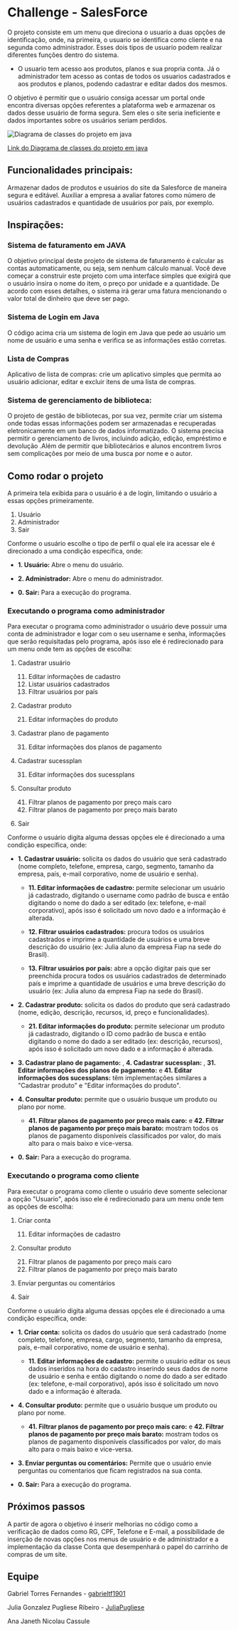 # Challenge - SalesForce
O projeto consiste em um menu que direciona o usuario a duas opções de identificação, onde, na primeira, o usuario se identifica como cliente e na segunda como administrador. Esses dois tipos de usuario podem realizar diferentes funções dentro do sistema. 

- O usuario tem acesso aos produtos, planos e sua propria conta. Já o administrador tem acesso as contas de todos os usuarios cadastrados e aos produtos e planos, podendo cadastrar e editar dados dos mesmos.

O objetivo é permitir que o usuário consiga acessar um portal onde encontra diversas opções referentes a plataforma web e armazenar os dados desse usuário de forma segura. Sem eles o site seria ineficiente e dados importantes sobre os usuários seriam perdidos.


![Diagrama de classes do projeto em java](https://viewer.diagrams.net/?tags=%7B%7D&target=blank&highlight=0000ff&edit=_blank&layers=1&nav=1&title=Diagrama_classes.png#R7Z1rc5s4F4B%2FjWd2P7jD1ZePsZPeNt11m26770cFZFsNIK%2BQkzi%2F%2FpVAYECyDbaBbMxMpzWyEFjPOdLROUdqz5z6zx8IWC2%2FYBd6PUNzn3vmdc8wdM3W2D%2B8ZBOX2KYVFywIckWlbcEdeoHJnaJ0jVwY5ipSjD2KVvlCBwcBdGiuDBCCn%2FLV5tjLP3UFFlAquHOAJ5f%2BRC5dxqUjY7gt%2FwjRYpk8WR%2BM4298kFQWvyRcAhc%2FZYrMm545JRjT%2BJP%2FPIUe77ykX35%2B2vz0bh8GHz5%2FDf8Ff0%2F%2B%2BP7nj37c2Psqt6Q%2FgcCAHt30y8P8%2Fccf1q9%2FVrP3X5%2B0D1f3n%2FviFu0ReGvRXzOC3TXF4ifTTdKP4RPyPRCwq8kcB%2FROfKOxa%2BChRcA%2BO%2Bz1IGEFj5BQxBBciS8oXrFSZ4k89xZs8Jr%2FiJAC5yG5miwxQS%2BsWeCxr3RWwL4mVEiTMcjVuON3ikcTGLI6s6Rn9LToFoRU1HGw54FViO6jF%2BZVfEAWKJhgSrGfNITXgQtdcZWiji4owQ%2Bp8PD7S%2FIQ3HhvwOeMNAo%2BHyD2ISUbVkV8Oxy%2Bs%2BN7hLKNhgLQ01Z09ZEoW2bE1rAMoTJCXRZp4%2BnzvjH1AsGC9UL6QMPUcs%2FTLcXzBqrnDfKPAx4jHwAKJ7wfw6wgsg%2BZ37otisSzgqjqkqj2A9ZoKq8M1RX7%2B44SFCwk8WUEaEZUPTinOwU1XAGHtXEb1bm2tiXfRAfwIszunXuRkCyR68IgEiIKKLhPFWOFUUCjHrIn7A%2Frx6nGCNvshabsWt9esz%2B8OqFTHDB5AygSLMiE%2BAlyQVaI3F59PixymzzIgwI22C1fOdJ7sPa%2Ff%2Fvxp0HDZfh5fm%2B%2F3H78ejPrG%2FIQ1EdukSrvjw5pOaS20TZShaoyG8AhjAvu9PUkuMNRy3D1sQx3xQwDPAML4LNfm6CdGr0r7Rax3jAGHu%2BSGa%2FFLhbb%2FumAHwSua1bb6mzIxMO1A8OQEw1TTRZ8O67luJplTbszcFW%2BsiVhleB5KDL4l9Tf2uVFY%2FgAWZ8x4s0lKL9z0td9XcJtyrhNBVoP3ENvhkNEEebtk7huAXlrVO2S9tSoJqi2AurEAS7g3UDE5Pvb752algU6aHv4tZRIoYvYCvlTMMfEBw6GYYe2MtpxgyOwGu1Qqa2sH9Ye7bT1iNWs3uByVvnKA4noleujAPFucDGRSHZutfrdaoO8k2toyHrPJm5ZSHT9KKeaXnCqmSPFOPNKnGryABQ51ZjMdgv0nD6f4lBTCldtI9BIRgp9gLy3DnTPUCPWL1qN2BVOt2axy24ZifClr%2BYqQ1U425RQz7CYU%2FvaZN84sw%2FBPUHkCwzWOcvicq3EylhHbQ%2FRiV2xT1lh4F7x8De7uvcwt8wmrEiYbroWX75HXjKwHbCt8qMjdBcwMTWhd4%2BfbrYFk6iAfZEISmXLLMRr4sDDxJgtuoB0n%2FzH9fjb7uWqMqwI9ABFj%2FksgD2G3AxHMabUiBvnjThrWFDy%2BEeKu7byIDVkDPMN2SM731DcC1JDZwubyiuStyprau%2B1%2FfqFzbLzMjJIZOY%2FJ2zyekIdFeiWvfUve20rLwwj1bo3sVuz855paAclWLHutQtS%2FKqTSRSrpCibJJbWt71SKmlXpcp80tpXJWD1BadNGes286BjewJb1QK3WbZyvLJPoLMmIQ47tKegVS1zm0Urh7h4DlgO6gVngFUnqkoaaRipvOzor5i6FkZh1tmg43pS0khtXJXvbMgzrITv0v2MR3BVpI0oudaVNmKokoG2eSN3abrX5boZj6CqyB1pdhS2VNoq5450eI%2FCq8gfaXgwPpDtlUvL7dCelkfSsOYqB2Q566tDfCziZMdUa4htZXRvjrxUd8OU7IybzlMCw8gr2nGu4pNqe3Vry9th9nO%2Bhk5H%2BgjS4wbNLfV8XC3WFuBonVQtmpYLxFWNrUVxkOTxLgI%2BDtzvSxQkX2WaFpEiSBDrG0juYrnZvoWIpvBgiohOqavmQi9c3H6t%2FVXmZlkcTgotizE1G%2B3bK14Hw31C9LTCzlxLvNCJkb80NzC1KY18E2Ujf8Vgj9TQjsif1FC%2F0JBZaAfP5yHMNcHkCWwyNcRYsfM3W8VXNWxt7ytJnWRYuRvYh%2FgdzhoiMuRYZiKEW22OwoOZcfLAqHwvgoSxP2ICnIdFpN5T7GGyHRGikKiIvhvlh8xk%2BBFHKYjX6qUHGJQPHfbPI90FlSk4L2RJOhs6ObqnvXsXlKaXeIf%2Bq%2FjOQy9J00mn18bwybmMrE9ob2r2rsb%2BLoMo424scpW9fL0SeQapD3I%2F7Uqx%2FhNFQxKBXdJSfh4bn0dWzFG%2BWa0GYfkKw7%2F8T%2BjG%2Fqnf4oXff3yZvCQTftbCyhhFzA5d4gUOgJe1jPLItnVuceRm5qB%2BQUo3ghTg%2B9VzAgafEf2H3856M776X2IZsc%2FXz9mLTW9X5vFJeU3JWTqHDB2tpJ1TTQCqzvnFPRjW8MCUf1L18Vg%2Fq32wD0BmkPo7XAOCSic7GWUGoS7ZqdyUZ2gFiVFt7lMlH6VO%2Bjdxco46BVKS1CjXKRXXS0ub2KvOJ52cUwb42fxKilynEAZL8NaBHrvR5zzYVafrNIpdkQbF6r%2FlNJl2gatO3GkUuCrIVyB8QRkX54GqPFVHRbWurV0qTzFnguYMChFT80V4%2F88EVG97XFae5ZASvby9emfiarY9%2FCqSLKYe4us1CWK3q6X%2BhZ5ZWOiVPs3B1ozdErJ7ofdKT3NQi6oi6Zav9KbYX3nwEg9d3K%2FRr%2FJQB%2FVaT2H1O6v5mzb7a6PZ5FkNapqK%2FQ4UMkA8otDp6HFUyx7WUB9VxegL%2FRWba9%2B8S6Y2qMqNLM1SVRyR5ASrX93QexRP1QaWRnkq0jr6bH22ePPG0Vm9aEeQV21xaVaTFSdXh3CRPbO6g18T%2FFHbJlcSnsuZXMAHwRLfXMYc3bIIGFrb9lmSspnbkgpQ2IGvF7zZugm360jEKSas43jaSzcB1CwEg7btvmS7T077IVmsAwrCv9ZTzO0AHnTpxoOaRaHJ4%2FfU7yyPBxLkS4%2BoVudqKiJwjZ6WaSo3O6enZYqgzeXG3o5AWja2Ul%2Fug3qHM0GATHmgq6NZgabV9sBrKzV0S5NNwjMxJXdgK4Adtr26ttW71YNHRjYhGmZMrI5uBbrj1hfOymQl6SyCaXzuxAVnLVWHaxltL44tlTE88RBPLhFpaJ26ViFqt20zWbKfe3veQIJ0BlCHtQrWYYPGk3Kjm%2By9fF17Wveld52%2BpbWwf0zXkv8b4ez9LPuJHOyvCGirpyNtiVf8%2FXH1jYSnd30hAW5o19Xz8upAvyAJt4s7yvaKuHofZN8YmblGmGVu5Bs5ZicuuyQY02x1AlbLL9iFvMb%2FAQ%3D%3D)

[Link do Diagrama de classes do projeto em java](https://viewer.diagrams.net/?tags=%7B%7D&target=blank&highlight=0000ff&edit=_blank&layers=1&nav=1&title=Diagrama_classes.png#R7Z1rc5s4F4B%2FjWd2P7jD1ZePsZPeNt11m26770cFZFsNIK%2BQkzi%2F%2FpVAYECyDbaBbMxMpzWyEFjPOdLROUdqz5z6zx8IWC2%2FYBd6PUNzn3vmdc8wdM3W2D%2B8ZBOX2KYVFywIckWlbcEdeoHJnaJ0jVwY5ipSjD2KVvlCBwcBdGiuDBCCn%2FLV5tjLP3UFFlAquHOAJ5f%2BRC5dxqUjY7gt%2FwjRYpk8WR%2BM4298kFQWvyRcAhc%2FZYrMm545JRjT%2BJP%2FPIUe77ykX35%2B2vz0bh8GHz5%2FDf8Ff0%2F%2B%2BP7nj37c2Psqt6Q%2FgcCAHt30y8P8%2Fccf1q9%2FVrP3X5%2B0D1f3n%2FviFu0ReGvRXzOC3TXF4ifTTdKP4RPyPRCwq8kcB%2FROfKOxa%2BChRcA%2BO%2Bz1IGEFj5BQxBBciS8oXrFSZ4k89xZs8Jr%2FiJAC5yG5miwxQS%2BsWeCxr3RWwL4mVEiTMcjVuON3ikcTGLI6s6Rn9LToFoRU1HGw54FViO6jF%2BZVfEAWKJhgSrGfNITXgQtdcZWiji4owQ%2Bp8PD7S%2FIQ3HhvwOeMNAo%2BHyD2ISUbVkV8Oxy%2Bs%2BN7hLKNhgLQ01Z09ZEoW2bE1rAMoTJCXRZp4%2BnzvjH1AsGC9UL6QMPUcs%2FTLcXzBqrnDfKPAx4jHwAKJ7wfw6wgsg%2BZ37otisSzgqjqkqj2A9ZoKq8M1RX7%2B44SFCwk8WUEaEZUPTinOwU1XAGHtXEb1bm2tiXfRAfwIszunXuRkCyR68IgEiIKKLhPFWOFUUCjHrIn7A%2Frx6nGCNvshabsWt9esz%2B8OqFTHDB5AygSLMiE%2BAlyQVaI3F59PixymzzIgwI22C1fOdJ7sPa%2Ff%2Fvxp0HDZfh5fm%2B%2F3H78ejPrG%2FIQ1EdukSrvjw5pOaS20TZShaoyG8AhjAvu9PUkuMNRy3D1sQx3xQwDPAML4LNfm6CdGr0r7Rax3jAGHu%2BSGa%2FFLhbb%2FumAHwSua1bb6mzIxMO1A8OQEw1TTRZ8O67luJplTbszcFW%2BsiVhleB5KDL4l9Tf2uVFY%2FgAWZ8x4s0lKL9z0td9XcJtyrhNBVoP3ENvhkNEEebtk7huAXlrVO2S9tSoJqi2AurEAS7g3UDE5Pvb752algU6aHv4tZRIoYvYCvlTMMfEBw6GYYe2MtpxgyOwGu1Qqa2sH9Ye7bT1iNWs3uByVvnKA4noleujAPFucDGRSHZutfrdaoO8k2toyHrPJm5ZSHT9KKeaXnCqmSPFOPNKnGryABQ51ZjMdgv0nD6f4lBTCldtI9BIRgp9gLy3DnTPUCPWL1qN2BVOt2axy24ZifClr%2BYqQ1U425RQz7CYU%2FvaZN84sw%2FBPUHkCwzWOcvicq3EylhHbQ%2FRiV2xT1lh4F7x8De7uvcwt8wmrEiYbroWX75HXjKwHbCt8qMjdBcwMTWhd4%2BfbrYFk6iAfZEISmXLLMRr4sDDxJgtuoB0n%2FzH9fjb7uWqMqwI9ABFj%2FksgD2G3AxHMabUiBvnjThrWFDy%2BEeKu7byIDVkDPMN2SM731DcC1JDZwubyiuStyprau%2B1%2FfqFzbLzMjJIZOY%2FJ2zyekIdFeiWvfUve20rLwwj1bo3sVuz855paAclWLHutQtS%2FKqTSRSrpCibJJbWt71SKmlXpcp80tpXJWD1BadNGes286BjewJb1QK3WbZyvLJPoLMmIQ47tKegVS1zm0Urh7h4DlgO6gVngFUnqkoaaRipvOzor5i6FkZh1tmg43pS0khtXJXvbMgzrITv0v2MR3BVpI0oudaVNmKokoG2eSN3abrX5boZj6CqyB1pdhS2VNoq5450eI%2FCq8gfaXgwPpDtlUvL7dCelkfSsOYqB2Q566tDfCziZMdUa4htZXRvjrxUd8OU7IybzlMCw8gr2nGu4pNqe3Vry9th9nO%2Bhk5H%2BgjS4wbNLfV8XC3WFuBonVQtmpYLxFWNrUVxkOTxLgI%2BDtzvSxQkX2WaFpEiSBDrG0juYrnZvoWIpvBgiohOqavmQi9c3H6t%2FVXmZlkcTgotizE1G%2B3bK14Hw31C9LTCzlxLvNCJkb80NzC1KY18E2Ujf8Vgj9TQjsif1FC%2F0JBZaAfP5yHMNcHkCWwyNcRYsfM3W8VXNWxt7ytJnWRYuRvYh%2FgdzhoiMuRYZiKEW22OwoOZcfLAqHwvgoSxP2ICnIdFpN5T7GGyHRGikKiIvhvlh8xk%2BBFHKYjX6qUHGJQPHfbPI90FlSk4L2RJOhs6ObqnvXsXlKaXeIf%2Bq%2FjOQy9J00mn18bwybmMrE9ob2r2rsb%2BLoMo424scpW9fL0SeQapD3I%2F7Uqx%2FhNFQxKBXdJSfh4bn0dWzFG%2BWa0GYfkKw7%2F8T%2BjG%2Fqnf4oXff3yZvCQTftbCyhhFzA5d4gUOgJe1jPLItnVuceRm5qB%2BQUo3ghTg%2B9VzAgafEf2H3856M776X2IZsc%2FXz9mLTW9X5vFJeU3JWTqHDB2tpJ1TTQCqzvnFPRjW8MCUf1L18Vg%2Fq32wD0BmkPo7XAOCSic7GWUGoS7ZqdyUZ2gFiVFt7lMlH6VO%2Bjdxco46BVKS1CjXKRXXS0ub2KvOJ52cUwb42fxKilynEAZL8NaBHrvR5zzYVafrNIpdkQbF6r%2FlNJl2gatO3GkUuCrIVyB8QRkX54GqPFVHRbWurV0qTzFnguYMChFT80V4%2F88EVG97XFae5ZASvby9emfiarY9%2FCqSLKYe4us1CWK3q6X%2BhZ5ZWOiVPs3B1ozdErJ7ofdKT3NQi6oi6Zav9KbYX3nwEg9d3K%2FRr%2FJQB%2FVaT2H1O6v5mzb7a6PZ5FkNapqK%2FQ4UMkA8otDp6HFUyx7WUB9VxegL%2FRWba9%2B8S6Y2qMqNLM1SVRyR5ASrX93QexRP1QaWRnkq0jr6bH22ePPG0Vm9aEeQV21xaVaTFSdXh3CRPbO6g18T%2FFHbJlcSnsuZXMAHwRLfXMYc3bIIGFrb9lmSspnbkgpQ2IGvF7zZugm360jEKSas43jaSzcB1CwEg7btvmS7T077IVmsAwrCv9ZTzO0AHnTpxoOaRaHJ4%2FfU7yyPBxLkS4%2BoVudqKiJwjZ6WaSo3O6enZYqgzeXG3o5AWja2Ul%2Fug3qHM0GATHmgq6NZgabV9sBrKzV0S5NNwjMxJXdgK4Adtr26ttW71YNHRjYhGmZMrI5uBbrj1hfOymQl6SyCaXzuxAVnLVWHaxltL44tlTE88RBPLhFpaJ26ViFqt20zWbKfe3veQIJ0BlCHtQrWYYPGk3Kjm%2By9fF17Wveld52%2BpbWwf0zXkv8b4ez9LPuJHOyvCGirpyNtiVf8%2FXH1jYSnd30hAW5o19Xz8upAvyAJt4s7yvaKuHofZN8YmblGmGVu5Bs5ZicuuyQY02x1AlbLL9iFvMb%2FAQ%3D%3D)



## Funcionalidades principais:

Armazenar dados de produtos e usuários do site da Salesforce de maneira segura e editável. Auxiliar a empresa a avaliar fatores como número de usuários cadastrados e quantidade de usuários por país, por exemplo.

## Inspirações:

### Sistema de faturamento em JAVA
O objetivo principal deste projeto de sistema de faturamento é calcular as contas automaticamente, ou seja, sem nenhum cálculo manual. Você deve começar a construir este projeto com uma interface simples que exigirá que o usuário insira o nome do item, o preço por unidade e a quantidade. De acordo com esses detalhes, o sistema irá gerar uma fatura mencionando o valor total de dinheiro que deve ser pago.

### Sistema de Login em Java
O código acima cria um sistema de login em Java que pede ao usuário um nome de usuário e uma senha e verifica se as informações estão corretas.

### Lista de Compras
Aplicativo de lista de compras: crie um aplicativo simples que permita ao usuário adicionar, editar e excluir itens de uma lista de compras.

### Sistema de gerenciamento de biblioteca:
O projeto de gestão de bibliotecas, por sua vez, permite criar um sistema onde todas essas informações podem ser armazenadas e recuperadas eletronicamente em um banco de dados informatizado.
O sistema precisa permitir o gerenciamento de livros, incluindo adição, edição, empréstimo e devolução .Além de permitir que bibliotecários e alunos encontrem livros sem complicações por meio de uma busca por nome e o autor.

## Como rodar o projeto

A primeira tela exibida para o usuário é a de login, limitando o usuário a essas opções primeiramente.
1. Usuário
2. Administrador
0. Sair

Conforme o usuário escolhe o tipo de perfil o qual ele ira acessar ele é direcionado a uma condição específica, onde: 

- **1. Usuário:** Abre o menu do usuário.

- **2. Administrador:** Abre o menu do administrador.

- **0. Sair:** Para a execução do programa.

### Executando o programa como administrador

Para executar o programa como administrador o usuário deve possuir uma conta de administrador e logar com o seu username e senha, informações que serão requisitadas pelo programa, após isso ele é redirecionado para um menu onde tem as opções de escolha: 

1. Cadastrar usuário
	
    11. Editar informações de cadastro
    12. Listar usuários cadastrados
	13. Filtrar usuários por país
2. Cadastrar produto
	
    21. Editar informações do produto
3. Cadastrar plano de pagamento
	
    31. Editar informações dos planos de pagamento
4. Cadastrar sucessplan
	
    31. Editar informações dos sucessplans
5. Consultar produto
	
    41. Filtrar planos de pagamento por preço mais caro
	42. Filtrar planos de pagamento por preço mais barato
0. Sair

Conforme o usuário digita alguma dessas opções ele é direcionado a uma condição específica, onde: 

- **1. Cadastrar usuário:** solicita os dados do usuário que será cadastrado (nome completo, telefone, empresa, cargo, segmento, tamanho da empresa, país, e-mail corporativo, nome de usuário e senha).

    - **11. Editar informações de cadastro:** permite selecionar um usuário já cadastrado, digitando o username como padrão de busca e então digitando o nome do dado a ser editado (ex: telefone, e-mail corporativo), após isso é solicitado um novo dado e a informação é alterada.

    - **12. Filtrar usuários cadastrados:** procura todos os usuários cadastrados  e imprime a quantidade de usuários e uma breve descrição do usuário (ex: Julia aluno da empresa Fiap na sede do Brasil).

    - **13. Filtrar usuários por país:** abre a opção digitar pais que ser preenchida procura todos os usuários cadastrados de determinado país e imprime a quantidade de usuários e uma breve descrição do usuário (ex: Julia aluno da empresa Fiap na sede do Brasil).

- **2. Cadastrar produto:** solicita os dados do produto que será cadastrado (nome, edição, descrição, recursos, id, preço e funcionalidades). 

    - **21. Editar informações do produto:** permite selecionar um produto já cadastrado, digitando o ID como padrão de busca e então digitando o nome do dado a ser editado (ex: descrição, recursos), após isso é solicitado um novo dado e a informação é alterada.

- **3. Cadastrar plano de pagamento:** , **4. Cadastrar sucessplan:** , **31. Editar informações dos planos de pagamento:** e **41. Editar informações dos sucessplans:** têm implementações similares a "Cadastrar produto" e "Editar informações do produto".

- **4. Consultar produto:** permite que o usuário busque um produto ou plano por nome. 

    - **41. Filtrar planos de pagamento por preço mais caro:** e **42. Filtrar planos de pagamento por preço mais barato:** mostram todos os planos de pagamento disponíveis classificados por valor, do mais alto para o mais baixo e vice-versa.

- **0. Sair:** Para a execução do programa.

### Executando o programa como cliente

Para executar o programa como cliente o usuário deve somente selecionar a opção "Usuario", após isso ele é redirecionado para um menu onde tem as opções de escolha: 

1. Criar conta 
	
    11. Editar informações de cadastro

2. Consultar produto
	
    21. Filtrar planos de pagamento por preço mais caro
	22. Filtrar planos de pagamento por preço mais barato

3. Enviar perguntas ou comentários
	

0. Sair

Conforme o usuário digita alguma dessas opções ele é direcionado a uma condição específica, onde: 

- **1. Criar conta:** solicita os dados do usuário que será cadastrado (nome completo, telefone, empresa, cargo, segmento, tamanho da empresa, país, e-mail corporativo, nome de usuário e senha).

    - **11. Editar informações de cadastro:** permite o usuário editar os seus dados inseridos na hora do cadastro inserindo seus dados de nome de usuário e senha e então digitando o nome do dado a ser editado (ex: telefone, e-mail corporativo), após isso é solicitado um novo dado e a informação é alterada.

- **4. Consultar produto:** permite que o usuário busque um produto ou plano por nome. 

    - **41. Filtrar planos de pagamento por preço mais caro:** e **42. Filtrar planos de pagamento por preço mais barato:** mostram todos os planos de pagamento disponíveis classificados por valor, do mais alto para o mais baixo e vice-versa.

- **3. Enviar perguntas ou comentários:** Permite que o usuário envie perguntas ou comentarios que ficam registrados na sua conta.

- **0. Sair:** Para a execução do programa.


## Próximos passos

A partir de agora o objetivo é inserir melhorias no código como a verificação de dados como RG, CPF, Telefone e E-mail, a possibilidade de inserção de novas opções nos menus de usuário e de administrador e a implementação da classe Conta que desempenhará o papel do carrinho de compras de um site.

## Equipe

Gabriel Torres Fernandes - [gabrieltf1901](https://github.com/gabrieltf1901)

Julia Gonzalez Pugliese Ribeiro - [JuliaPugliese](https://github.com/JuliaPugliese) 

Ana Janeth Nicolau Cassule 
